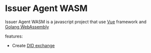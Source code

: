 # Issuer Agent WASM
Issuer Agent WASM is a javascript project that use [Vue](https://vuejs.org) framework and
[Golang WebAssembly](https://github.com/golang/go/wiki/WebAssembly)

features:
- Create [DID exchange](https://github.com/hyperledger/aries-rfcs/tree/master/features/0023-did-exchange)
